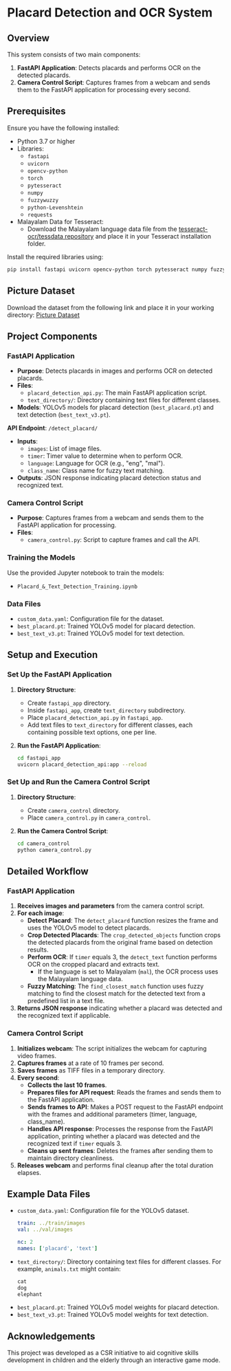 # Placard Detection and OCR System

## Overview

This system consists of two main components:
1. **FastAPI Application**: Detects placards and performs OCR on the detected placards.
2. **Camera Control Script**: Captures frames from a webcam and sends them to the FastAPI application for processing every second.

## Prerequisites

Ensure you have the following installed:
- Python 3.7 or higher
- Libraries:
  - `fastapi`
  - `uvicorn`
  - `opencv-python`
  - `torch`
  - `pytesseract`
  - `numpy`
  - `fuzzywuzzy`
  - `python-Levenshtein`
  - `requests`
- Malayalam Data for Tesseract:
  - Download the Malayalam language data file from the [tesseract-ocr/tessdata repository](https://github.com/tesseract-ocr/tessdata) and place it in your Tesseract installation folder.

Install the required libraries using:
```bash
pip install fastapi uvicorn opencv-python torch pytesseract numpy fuzzywuzzy python-Levenshtein requests
```

## Picture Dataset

Download the dataset from the following link and place it in your working directory:
[Picture Dataset](https://drive.google.com/drive/folders/1XrR2sq9PVeCRCgOZLaWBKdbs9Sjvvg6m?usp=sharing)

## Project Components

### FastAPI Application

- **Purpose**: Detects placards in images and performs OCR on detected placards.
- **Files**:
  - `placard_detection_api.py`: The main FastAPI application script.
  - `text_directory/`: Directory containing text files for different classes.
- **Models**: YOLOv5 models for placard detection (`best_placard.pt`) and text detection (`best_text_v3.pt`).

**API Endpoint**: `/detect_placard/`
  - **Inputs**:
    - `images`: List of image files.
    - `timer`: Timer value to determine when to perform OCR.
    - `language`: Language for OCR (e.g., "eng", "mal").
    - `class_name`: Class name for fuzzy text matching.
  - **Outputs**: JSON response indicating placard detection status and recognized text.

### Camera Control Script

- **Purpose**: Captures frames from a webcam and sends them to the FastAPI application for processing.
- **Files**:
  - `camera_control.py`: Script to capture frames and call the API.

### Training the Models

Use the provided Jupyter notebook to train the models:
- `Placard_&_Text_Detection_Training.ipynb`

### Data Files

- `custom_data.yaml`: Configuration file for the dataset.
- `best_placard.pt`: Trained YOLOv5 model for placard detection.
- `best_text_v3.pt`: Trained YOLOv5 model for text detection.

## Setup and Execution

### Set Up the FastAPI Application

1. **Directory Structure**:
   - Create `fastapi_app` directory.
   - Inside `fastapi_app`, create `text_directory` subdirectory.
   - Place `placard_detection_api.py` in `fastapi_app`.
   - Add text files to `text_directory` for different classes, each containing possible text options, one per line.

2. **Run the FastAPI Application**:
   ```bash
   cd fastapi_app
   uvicorn placard_detection_api:app --reload
   ```

### Set Up and Run the Camera Control Script

1. **Directory Structure**:
   - Create `camera_control` directory.
   - Place `camera_control.py` in `camera_control`.

2. **Run the Camera Control Script**:
   ```bash
   cd camera_control
   python camera_control.py
   ```

## Detailed Workflow

### FastAPI Application

1. **Receives images and parameters** from the camera control script.
2. **For each image**:
   - **Detect Placard**: The `detect_placard` function resizes the frame and uses the YOLOv5 model to detect placards.
   - **Crop Detected Placards**: The `crop_detected_objects` function crops the detected placards from the original frame based on detection results.
   - **Perform OCR**: If `timer` equals 3, the `detect_text` function performs OCR on the cropped placard and extracts text.
     - If the language is set to Malayalam (`mal`), the OCR process uses the Malayalam language data.
   - **Fuzzy Matching**: The `find_closest_match` function uses fuzzy matching to find the closest match for the detected text from a predefined list in a text file.
3. **Returns JSON response** indicating whether a placard was detected and the recognized text if applicable.

### Camera Control Script

1. **Initializes webcam**: The script initializes the webcam for capturing video frames.
2. **Captures frames** at a rate of 10 frames per second.
3. **Saves frames** as TIFF files in a temporary directory.
4. **Every second**:
   - **Collects the last 10 frames**.
   - **Prepares files for API request**: Reads the frames and sends them to the FastAPI application.
   - **Sends frames to API**: Makes a POST request to the FastAPI endpoint with the frames and additional parameters (timer, language, class_name).
   - **Handles API response**: Processes the response from the FastAPI application, printing whether a placard was detected and the recognized text if `timer` equals 3.
   - **Cleans up sent frames**: Deletes the frames after sending them to maintain directory cleanliness.
5. **Releases webcam** and performs final cleanup after the total duration elapses.

## Example Data Files

- `custom_data.yaml`: Configuration file for the YOLOv5 dataset.
  ```yaml
  train: ../train/images
  val: ../val/images

  nc: 2
  names: ['placard', 'text']
  ```
- `text_directory/`: Directory containing text files for different classes. For example, `animals.txt` might contain:
  ```txt
  cat
  dog
  elephant
  ```
- `best_placard.pt`: Trained YOLOv5 model weights for placard detection.
- `best_text_v3.pt`: Trained YOLOv5 model weights for text detection.

## Acknowledgements

This project was developed as a CSR initiative to aid cognitive skills development in children and the elderly through an interactive game mode.
